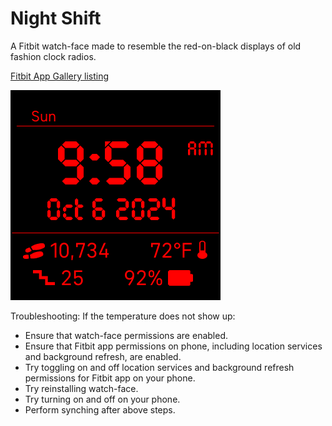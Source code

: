 # Night Shift
 A Fitbit watch-face made to resemble the red-on-black displays of old fashion clock radios.


[Fitbit App Gallery listing](https://gallery.fitbit.com/details/2d897910-f126-416f-a833-78224e49b6ee?key=167d5091-b4ef-40d6-a34a-766913290e7d)


![screenshot](Screenshot.png)

Troubleshooting: If the temperature does not show up: 
- Ensure that watch-face permissions are enabled. 
- Ensure that Fitbit app permissions on phone, including location services and background refresh, are enabled. 
- Try toggling on and off location services and background refresh permissions for Fitbit app on your phone. 
- Try reinstalling watch-face. 
- Try turning on and off on your phone. 
- Perform synching after above steps. 

